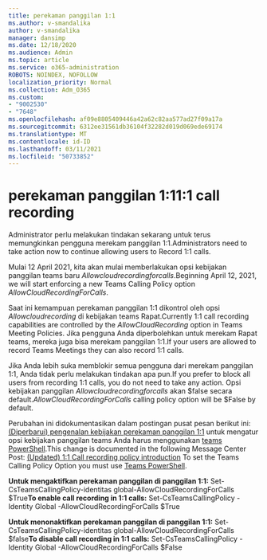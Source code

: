 ```yaml
---
title: perekaman panggilan 1:1
ms.author: v-smandalika
author: v-smandalika
manager: dansimp
ms.date: 12/18/2020
ms.audience: Admin
ms.topic: article
ms.service: o365-administration
ROBOTS: NOINDEX, NOFOLLOW
localization_priority: Normal
ms.collection: Adm_O365
ms.custom:
- "9002530"
- "7648"
ms.openlocfilehash: af09e8805409446a42a62c82aa577ad27f09a17a
ms.sourcegitcommit: 6312ee31561db36104f32282d019d069ede69174
ms.translationtype: MT
ms.contentlocale: id-ID
ms.lasthandoff: 03/11/2021
ms.locfileid: "50733852"
---
```

# <a name="11-call-recording"></a><span data-ttu-id="d8c1c-102">perekaman panggilan 1:1</span><span class="sxs-lookup"><span data-stu-id="d8c1c-102">1:1 call recording</span></span>

<span data-ttu-id="d8c1c-103">Administrator perlu melakukan tindakan sekarang untuk terus memungkinkan pengguna merekam panggilan 1:1.</span><span class="sxs-lookup"><span data-stu-id="d8c1c-103">Administrators need to take action now to continue allowing users to Record 1:1 calls.</span></span>
 
<span data-ttu-id="d8c1c-104">Mulai 12 April 2021, kita akan mulai memberlakukan opsi kebijakan panggilan teams baru *Allowcloudrecordingforcalls*.</span><span class="sxs-lookup"><span data-stu-id="d8c1c-104">Beginning April 12, 2021, we will start enforcing a new Teams Calling Policy option *AllowCloudRecordingForCalls*.</span></span> 

<span data-ttu-id="d8c1c-105">Saat ini kemampuan perekaman panggilan 1:1 dikontrol oleh opsi *Allowcloudrecording* di kebijakan teams Rapat.</span><span class="sxs-lookup"><span data-stu-id="d8c1c-105">Currently 1:1 call recording capabilities are controlled by the *AllowCloudRecording* option in Teams Meeting Policies.</span></span> <span data-ttu-id="d8c1c-106">Jika pengguna Anda diperbolehkan untuk merekam Rapat teams, mereka juga bisa merekam panggilan 1:1.</span><span class="sxs-lookup"><span data-stu-id="d8c1c-106">If your users are allowed to record Teams Meetings they can also record 1:1 calls.</span></span>

<span data-ttu-id="d8c1c-107">Jika Anda lebih suka memblokir semua pengguna dari merekam panggilan 1:1, Anda tidak perlu melakukan tindakan apa pun.</span><span class="sxs-lookup"><span data-stu-id="d8c1c-107">If you prefer to block all users from recording 1:1 calls, you do not need to take any action.</span></span> <span data-ttu-id="d8c1c-108">Opsi kebijakan panggilan *Allowcloudrecordingforcalls* akan $false secara default.</span><span class="sxs-lookup"><span data-stu-id="d8c1c-108">*AllowCloudRecordingForCalls* calling policy option will be $False by default.</span></span>

<span data-ttu-id="d8c1c-109">Perubahan ini didokumentasikan dalam postingan pusat pesan berikut ini: [(Diperbarui) pengenalan kebijakan perekaman panggilan 1:1](https://portal.microsoft.com/Adminportal/Home?ref=MessageCenter/:/messages/MC238796) untuk mengatur opsi kebijakan panggilan teams Anda harus menggunakan [teams PowerShell](https://docs.microsoft.com/microsoftteams/teams-powershell-install).</span><span class="sxs-lookup"><span data-stu-id="d8c1c-109">This change is documented in the following Message Center Post: [(Updated) 1:1 Call recording policy introduction](https://portal.microsoft.com/Adminportal/Home?ref=MessageCenter/:/messages/MC238796) To set the Teams Calling Policy Option you must use [Teams PowerShell](https://docs.microsoft.com/microsoftteams/teams-powershell-install).</span></span>

<span data-ttu-id="d8c1c-110">**Untuk mengaktifkan perekaman panggilan di panggilan 1:1:** Set-CsTeamsCallingPolicy-identitas global-AllowCloudRecordingForCalls $True</span><span class="sxs-lookup"><span data-stu-id="d8c1c-110">**To enable call recording in 1:1 calls:** Set-CsTeamsCallingPolicy -Identity Global -AllowCloudRecordingForCalls $True</span></span>

<span data-ttu-id="d8c1c-111">**Untuk menonaktifkan perekaman panggilan di panggilan 1:1:** Set-CsTeamsCallingPolicy-identitas global-AllowCloudRecordingForCalls $false</span><span class="sxs-lookup"><span data-stu-id="d8c1c-111">**To disable call recording in 1:1 calls:** Set-CsTeamsCallingPolicy -Identity Global -AllowCloudRecordingForCalls $False</span></span>

